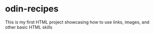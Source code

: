 # odin-recipes
This is my first HTML project showcasing how to use links, images, and other basic HTML skills
